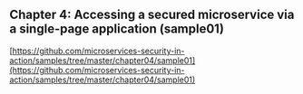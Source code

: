 ## Chapter 4: Accessing a secured microservice via a single-page application (sample01)

[https://github.com/microservices-security-in-action/samples/tree/master/chapter04/sample01](https://github.com/microservices-security-in-action/samples/tree/master/chapter04/sample01)

